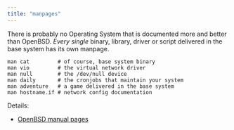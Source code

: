 ```yaml
---
title: "manpages"
---
```


There is probably no Operating System that is documented more and better than
OpenBSD. *Every single* binary, library, driver or script delivered in the
base system has its own manpage.

```
man cat         # of course, base system binary
man vio         # the virtual network driver
man null        # the /dev/null device
man daily       # the cronjobs that maintain your system
man adventure   # a game delivered in the base system
man hostname.if # network config documentation
```

Details:

* [OpenBSD manual pages](https://man.openbsd.org/)

